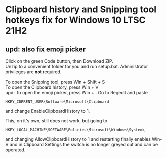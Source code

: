 # Clipboard history and Snipping tool hotkeys fix for Windows 10 LTSC 21H2
## upd: also fix emoji picker
Click on the green Code button, then Download ZIP.<br>
Unzip to a convenient folder for you and run setup.bat. Administrator privileges are <b>not</b> required.

To open the Snipping tool, press Win + Shift + S<br>
To open the Clipboard history, press Win + V<br>
upd: To open the emoji picker, press Win + .
Go to Regedit and paste
```
HKEY_CURRENT_USER\Software\Microsoft\Clipboard
```
and change EnableClipboardHistory to 1.

This, on it's own, still does not work, but going to
```
HKEY_LOCAL_MACHINE\SOFTWARE\Policies\Microsoft\Windows\System\
```
and changing AllowClipboardHistory to 1 and restarting finally enables Win-V and in Clipboard Settings the switch is no longer greyed out and can be operated.
